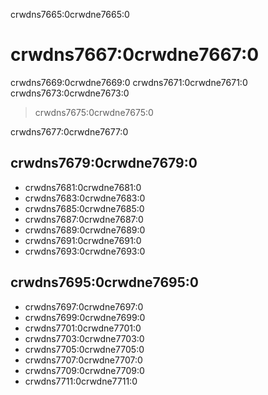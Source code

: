crwdns7665:0crwdne7665:0
# crwdns7667:0crwdne7667:0

crwdns7669:0crwdne7669:0 crwdns7671:0crwdne7671:0 crwdns7673:0crwdne7673:0
> crwdns7675:0crwdne7675:0

crwdns7677:0crwdne7677:0

## crwdns7679:0crwdne7679:0

- crwdns7681:0crwdne7681:0
- crwdns7683:0crwdne7683:0
- crwdns7685:0crwdne7685:0
- crwdns7687:0crwdne7687:0
- crwdns7689:0crwdne7689:0
- crwdns7691:0crwdne7691:0
- crwdns7693:0crwdne7693:0

## crwdns7695:0crwdne7695:0

- crwdns7697:0crwdne7697:0
- crwdns7699:0crwdne7699:0
- crwdns7701:0crwdne7701:0
- crwdns7703:0crwdne7703:0
- crwdns7705:0crwdne7705:0
- crwdns7707:0crwdne7707:0
- crwdns7709:0crwdne7709:0
- crwdns7711:0crwdne7711:0
